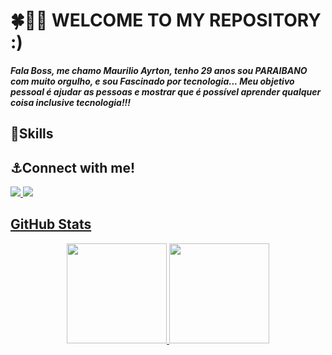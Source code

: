 <html>
<body>
<h1> 
  🍀🥇🍎 WELCOME TO MY REPOSITORY :) 
</h1>
<h4>

  _Fala Boss, me chamo Maurilio Ayrton, tenho 29 anos sou PARAIBANO com muito orgulho, e sou Fascinado por tecnologia... Meu objetivo pessoal é ajudar as pessoas e mostrar que é possível aprender qualquer coisa inclusive tecnologia!!!_

</h4>

## 🚀Skills

## ⚓Connect with me!

<a href="www.google.com"><img src="https://img.shields.io/badge/Microsoft_Outlook-0078D4?style=for-the-badge&logo=microsoft-outlook&logoColor=white" a>
<a href="www.google.com"><img src="https://img.shields.io/badge/Microsoft_Outlook-0078D4?style=for-the-badge&logo=microsoft-outlook&logoColor=white" a>

## GitHub Stats
<div align="center">
<a href="https://github.com/maurilioayrton">
<img height="160rem" src="https://github-readme-stats.vercel.app/api?username=maurilioayrton&show_icons=true&theme=tokyonight&include_all_commits=true&count_private=true"/>
<img height="160rem" src="https://github-readme-stats.vercel.app/api/top-langs/?username=maurilioayrton&layout=compact&langs_count=7&theme=tokyonight"/>
</div>
  </body>
</html>


